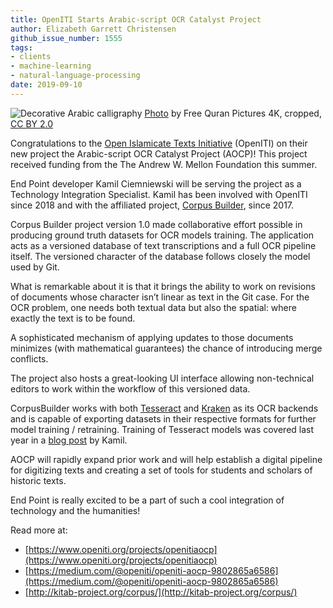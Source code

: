 ```yaml
---
title: OpenITI Starts Arabic-script OCR Catalyst Project
author: Elizabeth Garrett Christensen
github_issue_number: 1555
tags:
- clients
- machine-learning
- natural-language-processing
date: 2019-09-10
---
```


<img src="/blog/2019/09/openiti-arabic-ocr-catalyst-project/banner.jpg" alt="Decorative Arabic calligraphy" /> [Photo](https://www.flickr.com/photos/firaskaheel/16680667070) by Free Quran Pictures 4K, cropped, [CC BY 2.0](https://creativecommons.org/licenses/by/2.0/)

Congratulations to the [Open Islamicate Texts Initiative](https://iti-corpus.github.io/) (OpenITI) on their new project the Arabic-script OCR Catalyst Project (AOCP)! This project received funding from the The Andrew W. Mellon Foundation this summer.

End Point developer Kamil Ciemniewski will be serving the project as a Technology Integration Specialist. Kamil has been involved with OpenITI since 2018 and with the affiliated project, [Corpus Builder](https://openiti.org/projects/corpusbuilder), since 2017.

Corpus Builder project version 1.0 made collaborative effort possible in producing ground truth datasets for OCR models training. The application acts as a versioned database of text transcriptions and a full OCR pipeline itself. The versioned character of the database follows closely the model used by Git.

What is remarkable about it is that it brings the ability to work on revisions of documents whose character isn’t linear as text in the Git case. For the OCR problem, one needs both textual data but also the spatial: where exactly the text is to be found.

A sophisticated mechanism of applying updates to those documents minimizes (with mathematical guarantees) the chance of introducing merge conflicts.

The project also hosts a great-looking UI interface allowing non-technical editors to work within the workflow of this versioned data.

CorpusBuilder works with both [Tesseract](https://github.com/tesseract-ocr/tesseract) and [Kraken](http://kraken.re/) as its OCR backends and is capable of exporting datasets in their respective formats for further model training / retraining. Training of Tesseract models was covered last year in a [blog post](/blog/2018/07/training-tesseract-models-from-scratch) by Kamil.

AOCP will rapidly expand prior work and will help establish a digital pipeline for digitizing texts and creating a set of tools for students and scholars of historic texts. 

End Point is really excited to be a part of such a cool integration of technology and the humanities! 

Read more at:

- [https://www.openiti.org/projects/openitiaocp](https://www.openiti.org/projects/openitiaocp)
- [https://medium.com/@openiti/openiti-aocp-9802865a6586](https://medium.com/@openiti/openiti-aocp-9802865a6586)
- [http://kitab-project.org/corpus/](http://kitab-project.org/corpus/)
